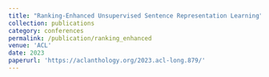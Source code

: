 ```yaml
---
title: "Ranking-Enhanced Unsupervised Sentence Representation Learning"
collection: publications
category: conferences
permalink: /publication/ranking_enhanced
venue: 'ACL'
date: 2023
paperurl: 'https://aclanthology.org/2023.acl-long.879/'
---
```

